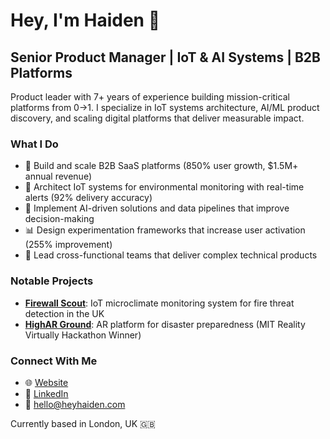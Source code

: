 # Hey, I'm Haiden 👋

## Senior Product Manager | IoT & AI Systems | B2B Platforms

Product leader with 7+ years of experience building mission-critical platforms from 0→1. I specialize in IoT systems architecture, AI/ML product discovery, and scaling digital platforms that deliver measurable impact.

### What I Do

- 🚀 Build and scale B2B SaaS platforms (850% user growth, $1.5M+ annual revenue)
- 🔧 Architect IoT systems for environmental monitoring with real-time alerts (92% delivery accuracy)
- 🧠 Implement AI-driven solutions and data pipelines that improve decision-making
- 📊 Design experimentation frameworks that increase user activation (255% improvement)
- 👥 Lead cross-functional teams that deliver complex technical products

### Notable Projects

- [**Firewall Scout**](https://github.com/heyhaiden/firewall-dissertation): IoT microclimate monitoring system for fire threat detection in the UK
- [**HighAR Ground**](https://devpost.com/software/highar-ground): AR platform for disaster preparedness (MIT Reality Virtually Hackathon Winner)

### Connect With Me

- 🌐 [Website](https://heyhaiden.github.io/)
- 💼 [LinkedIn](https://www.linkedin.com/in/haidenmcgill)
- 📧 [hello@heyhaiden.com](mailto:hello@heyhaiden.com)

Currently based in London, UK 🇬🇧
